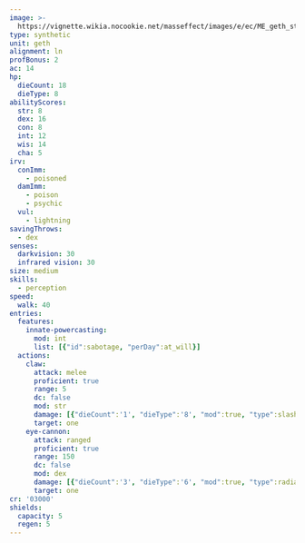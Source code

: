 ```yaml
---
image: >-
  https://vignette.wikia.nocookie.net/masseffect/images/e/ec/ME_geth_stalker.png/revision/latest/scale-to-width-down/350?cb=20130517141111
type: synthetic
unit: geth
alignment: ln
profBonus: 2
ac: 14
hp:
  dieCount: 18
  dieType: 8
abilityScores:
  str: 8
  dex: 16
  con: 8
  int: 12
  wis: 14
  cha: 5
irv:
  conImm:
    - poisoned
  damImm:
    - poison
    - psychic
  vul:
    - lightning
savingThrows:
  - dex
senses:
  darkvision: 30
  infrared vision: 30
size: medium
skills:
  - perception
speed:
  walk: 40
entries:
  features:
    innate-powercasting:
      mod: int
      list: [{"id":sabotage, "perDay":at_will}]
  actions:
    claw:
      attack: melee
      proficient: true
      range: 5
      dc: false
      mod: str
      damage: [{"dieCount":'1', "dieType":'8', "mod":true, "type":slashing}]
      target: one
    eye-cannon:
      attack: ranged
      proficient: true
      range: 150
      dc: false
      mod: dex
      damage: [{"dieCount":'3', "dieType":'6', "mod":true, "type":radiant}]
      target: one
cr: '03000'
shields:
  capacity: 5
  regen: 5
---
```

